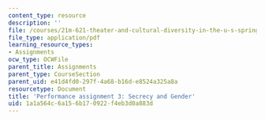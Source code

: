 ```yaml
---
content_type: resource
description: ''
file: /courses/21m-621-theater-and-cultural-diversity-in-the-u-s-spring-2008/1a1a564c6a156b170922f4eb3d0a883d_MIT21M_670S08_unit4gender.pdf
file_type: application/pdf
learning_resource_types:
- Assignments
ocw_type: OCWFile
parent_title: Assignments
parent_type: CourseSection
parent_uid: e41d4fd0-297f-4a68-b16d-e8524a325a8a
resourcetype: Document
title: 'Performance assignment 3: Secrecy and Gender'
uid: 1a1a564c-6a15-6b17-0922-f4eb3d0a883d
---
```

